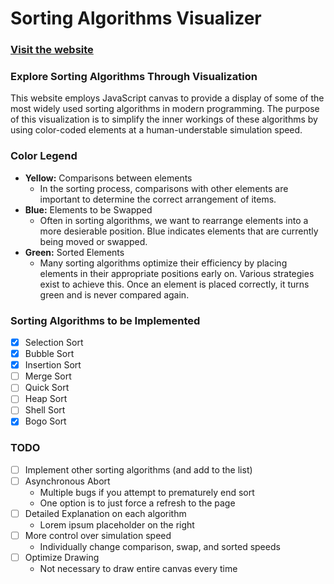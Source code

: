 # Sorting Algorithms Visualizer

### [Visit the website](https://frociac.github.io/Sorting-Algorithms-Visualizer "Sorting Algorithms Visualizer")

### Explore Sorting Algorithms Through Visualization
This website employs JavaScript canvas to provide a display of some of the most widely used sorting algorithms in modern programming. The purpose of this visualization is to simplify the inner workings of these algorithms by using color-coded elements at a human-understable simulation speed.

### Color Legend
- **Yellow:** Comparisons between elements
  - In the sorting process, comparisons with other elements are important to determine the correct arrangement of items.
- **Blue:** Elements to be Swapped
  - Often in sorting algorithms, we want to rearrange elements into a more desierable position. Blue indicates elements that are currently being moved or swapped.
- **Green:** Sorted Elements
  - Many sorting algorithms optimize their efficiency by placing elements in their appropriate positions early on. Various strategies exist to achieve this. Once an element is placed correctly, it turns green and is never compared again.
 
### Sorting Algorithms to be Implemented
- [x] Selection Sort
- [x] Bubble Sort
- [x] Insertion Sort
- [ ] Merge Sort
- [ ] Quick Sort
- [ ] Heap Sort
- [ ] Shell Sort
- [x] Bogo Sort

### TODO
- [ ] Implement other sorting algorithms (and add to the list)
- [ ] Asynchronous Abort
  - Multiple bugs if you attempt to prematurely end sort
  - One option is to just force a refresh to the page
- [ ] Detailed Explanation on each algorithm
  - Lorem ipsum placeholder on the right
- [ ] More control over simulation speed
  - Individually change comparison, swap, and sorted speeds
- [ ] Optimize Drawing
  - Not necessary to draw entire canvas every time
